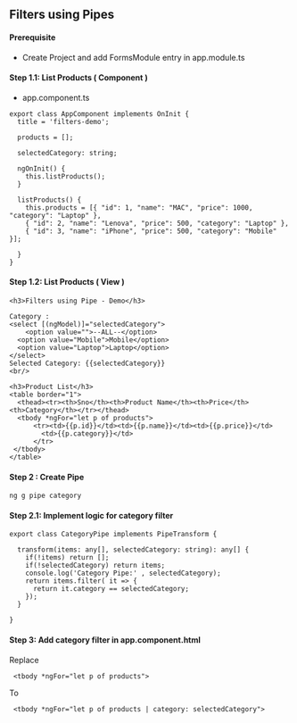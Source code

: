 ## Filters using Pipes

#### Prerequisite
* Create Project and add FormsModule entry in app.module.ts

#### Step 1.1: List Products ( Component )
* app.component.ts
```
export class AppComponent implements OnInit {
  title = 'filters-demo';

  products = [];

  selectedCategory: string;

  ngOnInit() {
    this.listProducts();
  }

  listProducts() {
    this.products = [{ "id": 1, "name": "MAC", "price": 1000, "category": "Laptop" },
    { "id": 2, "name": "Lenova", "price": 500, "category": "Laptop" },
    { "id": 3, "name": "iPhone", "price": 500, "category": "Mobile" }];

  }
}
```

#### Step 1.2: List Products ( View )
```
<h3>Filters using Pipe - Demo</h3>

Category : 
<select [(ngModel)]="selectedCategory">
    <option value="">--ALL--</option>
  <option value="Mobile">Mobile</option>
  <option value="Laptop">Laptop</option>
</select>
Selected Category: {{selectedCategory}}
<br/>

<h3>Product List</h3>
<table border="1">
  <thead><tr><th>Sno</th><th>Product Name</th><th>Price</th><th>Category</th></tr></thead>
  <tbody *ngFor="let p of products">
      <tr><td>{{p.id}}</td><td>{{p.name}}</td><td>{{p.price}}</td>
        <td>{{p.category}}</td>
      </tr>
 </tbody>
</table>
```

#### Step 2 : Create Pipe
```
ng g pipe category
```

#### Step 2.1: Implement logic for category filter
```
export class CategoryPipe implements PipeTransform {

  transform(items: any[], selectedCategory: string): any[] {
    if(!items) return [];
    if(!selectedCategory) return items;
    console.log('Category Pipe:' , selectedCategory);
    return items.filter( it => {
      return it.category == selectedCategory;
    });
  }

}
```

#### Step 3: Add category filter in app.component.html
Replace
```
 <tbody *ngFor="let p of products">
 ```
 To
 ```
  <tbody *ngFor="let p of products | category: selectedCategory">
  ```

